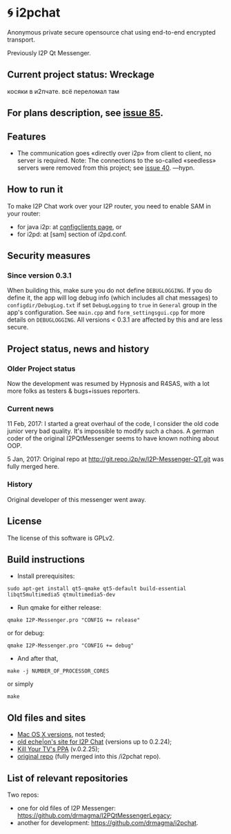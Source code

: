 # 🌀 i2pchat

Anonymous private secure opensource chat using end-to-end encrypted transport.

Previously I2P Qt Messenger.

## Current project status: Wreckage

косяки в и2пчате. всё переломал там

## For plans description, see <a href="https://github.com/drmagma/i2pchat/issues/85">issue 85</a>.

## Features

 * The communication goes «directly over i2p» from client to client, no server is required. Note: The connections to the so-called «seedless» servers were removed from this project; see <a href=https://github.com/drmagma/i2pchat/issues/40>issue 40</a>. —hypn.

## How to run it

To make I2P Chat work over your I2P router, you need to enable SAM in your router:

 * for java i2p: at <a href="http://127.0.0.1:7657/configclients">configclients page</a>, or 
 * for i2pd: at [sam] section of i2pd.conf.

## Security measures

### Since version 0.3.1

When building this, make sure you do not define `DEBUGLOGGING`. If you do define it, the app will log debug info (which includes all chat messages) to `configdir/DebugLog.txt` if set `DebugLogging` to `true` in `General` group in the app's configuration. See `main.cpp` and `form_settingsgui.cpp` for more details on `DEBUGLOGGING`. All versions < 0.3.1 are affected by this and are less secure.
    
## Project status, news and history

### Older Project status

Now the development was resumed by Hypnosis and R4SAS, with a lot more folks as testers &amp; bugs+issues reporters.

### Current news

11 Feb, 2017: I started a great overhaul of the code, I consider the old code junior very bad quality. It's impossible to modify such a chaos. A german coder of the original I2PQtMessenger seems to have known nothing about OOP.

5 Jan, 2017: Original repo at http://git.repo.i2p/w/I2P-Messenger-QT.git was fully merged here.
  
### History

Original developer of this messenger went away.

## License

The license of this software is GPLv2.

## Build instructions

 * Install prerequisites:
```
sudo apt-get install qt5-qmake qt5-default build-essential libqt5multimedia5 qtmultimedia5-dev
```
 * Run qmake for either release:
```
qmake I2P-Messenger.pro "CONFIG += release"
```
or for debug:
```
qmake I2P-Messenger.pro "CONFIG += debug"
```
 * And after that,
```
make -j NUMBER_OF_PROCESSOR_CORES
```
or simply
```
make
```

## Old files and sites

 * <a href=http://echelon.i2p/qti2pmessenger/macos>Mac OS X versions</a>, not tested;
 * <a href=http://echelon.i2p/qti2pmessenger/>old eche|on's site for I2P Chat</a> (versions up to 0.2.24);
 * <a href=https://launchpad.net/~i2p.packages/+archive/ubuntu/i2p/+sourcepub/4824794/+listing-archive-extra>Kill Your TV's PPA</a> (v.0.2.25);
 * <a href=http://git.repo.i2p/w/I2P-Messenger-QT.git/shortlog>original repo</a> (fully merged into this /i2pchat repo).

## List of relevant repositories
 
Two repos:
 * one for old files of I2P Messenger: <a href=https://github.com/drmagma/I2PQtMessengerLegacy>https://github.com/drmagma/I2PQtMessengerLegacy</a>;
 * another for development: <a href=https://github.com/drmagma/i2pchat>https://github.com/drmagma/i2pchat</a>.
